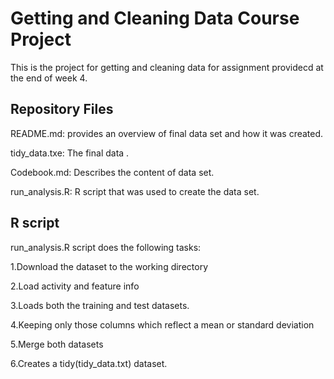 Getting and Cleaning Data Course Project
================

This is the project for getting and cleaning data for assignment providecd at the end of week 4. 


## Repository Files

README.md: provides an overview of final data set and how it was created.

tidy_data.txe: The final data .

Codebook.md: Describes the content of data set.

run_analysis.R: R script that was used to create the data set.


## R script

run_analysis.R script does the following tasks:

1.Download the dataset to the working directory

2.Load activity and feature info

3.Loads both the training and test datasets.

4.Keeping only those columns which reflect a mean or standard deviation

5.Merge both datasets

6.Creates a tidy(tidy_data.txt) dataset.


